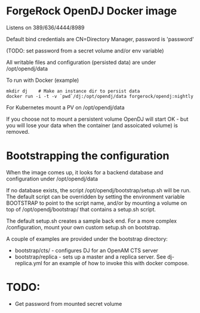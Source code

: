 # ForgeRock OpenDJ Docker image

Listens on 389/636/4444/8989

Default bind credentials are CN=Directory Manager, password is 'password'

(TODO: set password from a secret volume and/or env variable)


All writable files and configuration (persisted data) are under /opt/opendj/data

To run with Docker (example)
```
mkdir dj    # Make an instance dir to persist data
docker run -i -t -v `pwd`/dj:/opt/opendj/data forgerock/opendj:nightly
```

For Kubernetes mount a PV on /opt/opendj/data

If you choose not to mount a persistent volume OpenDJ will start OK - but you will lose your data when the container (and assoicated volume) is removed.


# Bootstrapping the configuration

When the image comes up, it looks for a backend database and configuration
under /opt/opendj/data

If no database exists, the script /opt/opendj/bootstrap/setup.sh will be
 run.  The default script can be overridden by setting the environment
 variable BOOTSTRAP to point to the script name, and/or by mounting
 a volume on top of /opt/opendj/bootstrap/ that contains a setup.sh
 script. 
 
The default setup.sh creates a sample back end. For a more complex
/configuration, mount your own custom setup.sh on bootstrap.

A couple of examples are provided under the bootstrap directory:

* bootstrap/cts/  - configures DJ for an OpenAM CTS server 
* bootstrap/replica - sets up a master and a replica server. See dj-replica.yml
for an example of how to invoke this with docker compose.


# TODO:
- Get password from mounted secret volume

    
  